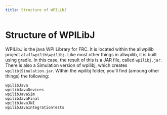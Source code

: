 ```yaml
---
title: Structure of WPILibJ
---
```

# Structure of WPILibJ

WPILibJ is the java WPI Library for FRC. It is located within the allwpilib project at `allwpilib\wpilibj`. Like most other things in allwpilib, it is built using gradle. In this case, the result of this is a JAR file, called `wpilibj.jar`. There is also a Simulation version of wpilibj, which creates `wpilibjSimulation.jar`. Within the wpilibj folder, you'll find (amoung other things) the following:

    wpilibJava
    wpilibJavaDevices
    wpilibJavaSim
    wpilibJavaFinal
    wpilibJavaJNI
    wpilibJavaIntegrationTests


